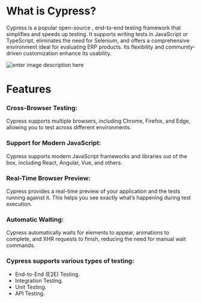 
# **What is Cypress?**

Cypress is a popular open-source , end-to-end testing framework that simplifies and speeds up testing. It supports writing tests in JavaScript or TypeScript, eliminates the need for Selenium, and offers a comprehensive environment ideal for evaluating ERP products. Its flexibility and community-driven customization enhance its usability.

![enter image description here](https://miro.medium.com/v2/resize:fit:785/1*uBf3SgcGi-I6Sml9aG10kw.png)

# **Features**

### Cross-Browser Testing:

Cypress supports multiple browsers, including Chrome, Firefox, and Edge, allowing you to test across different environments.

### Support for Modern JavaScript:

Cypress supports modern JavaScript frameworks and libraries out of the box, including React, Angular, Vue, and others.

### Real-Time Browser Preview:

Cypress provides a real-time preview of your application and the tests running against it. This helps you see exactly what’s happening during test execution.

### Automatic Waiting:

Cypress automatically waits for elements to appear, animations to  
complete, and XHR requests to finish, reducing the need for manual wait commands.

### Cypress supports various types of testing:

-   End-to-End (E2E) Testing.
-   Integration Testing.
-   Unit Testing.
-   API Testing.
